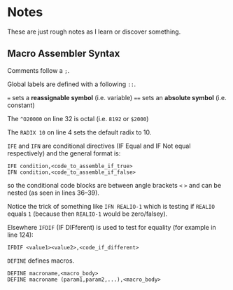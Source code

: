 # Notes

These are just rough notes as I learn or discover something.

## Macro Assembler Syntax

Comments follow a `;`.

Global labels are defined with a following `::`.

`=` sets a **reassignable symbol** (i.e. variable)
`==` sets an **absolute symbol** (i.e. constant)

The `^O20000` on line 32 is octal (i.e. `8192` or `$2000`)

The `RADIX 10` on line 4 sets the default radix to 10.

`IFE` and `IFN` are conditional directives (IF Equal and IF Not equal respectively) and the general format is:

```
IFE condition,<code_to_assemble_if_true>
IFN condition,<code_to_assemble_if_false>
```

so the conditional code blocks are between angle brackets `<` `>` and can be nested (as seen in lines 36–39).

Notice the trick of something like `IFN REALIO-1` which is testing if `REALIO` equals `1` (because then `REALIO-1` would be zero/falsey).

Elsewhere `IFDIF` (IF DIFferent) is used to test for equality (for example in line 124):

```
IFDIF <value1><value2>,<code_if_different>
```

`DEFINE` defines macros.

```
DEFINE macroname,<macro_body>
DEFINE macroname (param1,param2,...),<macro_body>
```
